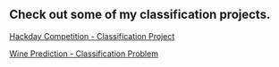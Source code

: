 ## Check out some of my classification projects.

<a href="https://github.com/leassis91/hackday_ds/">Hackday Competition - Classification Project</a>


<a href="https://github.com/leassis91/Wine-Prediction-by-ML/">Wine Prediction - Classification Problem</a>
